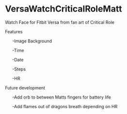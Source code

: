 # VersaWatchCriticalRoleMatt
Watch Face for Fitbit Versa from fan art of Critical Role

Features
 <ul>-Image Background</ul>
 <ul>-Time</ul>
 <ul>-Date</ul>
 <ul>-Steps</ul>
 <ul>-HR</ul>
 
Future development
 <ul>-Add orb to between Matts fingers for battery life</ul>
 <ul>-Add flames out of dragons breath depending on HR</ul>
  
